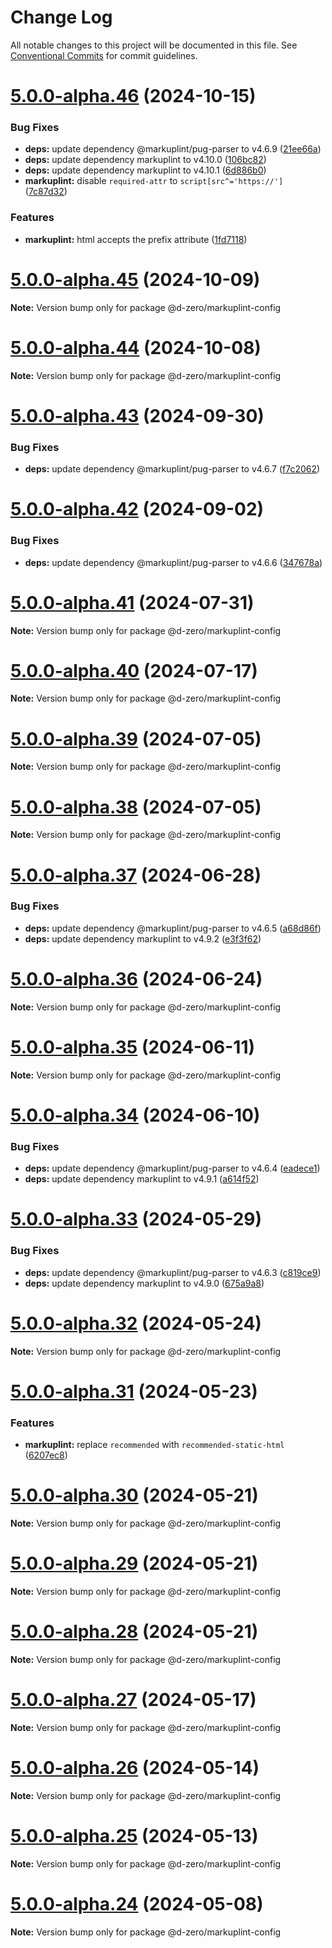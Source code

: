 # Change Log

All notable changes to this project will be documented in this file.
See [Conventional Commits](https://conventionalcommits.org) for commit guidelines.

# [5.0.0-alpha.46](https://github.com/d-zero-dev/linters/compare/v5.0.0-alpha.45...v5.0.0-alpha.46) (2024-10-15)

### Bug Fixes

- **deps:** update dependency @markuplint/pug-parser to v4.6.9 ([21ee66a](https://github.com/d-zero-dev/linters/commit/21ee66a97e97b2bde526dbf0be02acbccd477875))
- **deps:** update dependency markuplint to v4.10.0 ([106bc82](https://github.com/d-zero-dev/linters/commit/106bc8215c4c59d257328af90aa6a8117ac4e6c8))
- **deps:** update dependency markuplint to v4.10.1 ([6d886b0](https://github.com/d-zero-dev/linters/commit/6d886b06f4ed9fe34d09d3b6e67cbc64b47b0fe3))
- **markuplint:** disable `required-attr` to `script[src^='https://']` ([7c87d32](https://github.com/d-zero-dev/linters/commit/7c87d32f1f5a6b89565f79cb08f51ed03998ba0a))

### Features

- **markuplint:** html accepts the prefix attribute ([1fd7118](https://github.com/d-zero-dev/linters/commit/1fd7118680a960a8d81224c911d334cd64478566))

# [5.0.0-alpha.45](https://github.com/d-zero-dev/linters/compare/v5.0.0-alpha.44...v5.0.0-alpha.45) (2024-10-09)

**Note:** Version bump only for package @d-zero/markuplint-config

# [5.0.0-alpha.44](https://github.com/d-zero-dev/linters/compare/v5.0.0-alpha.43...v5.0.0-alpha.44) (2024-10-08)

**Note:** Version bump only for package @d-zero/markuplint-config

# [5.0.0-alpha.43](https://github.com/d-zero-dev/linters/compare/v5.0.0-alpha.42...v5.0.0-alpha.43) (2024-09-30)

### Bug Fixes

- **deps:** update dependency @markuplint/pug-parser to v4.6.7 ([f7c2062](https://github.com/d-zero-dev/linters/commit/f7c20622df17dae14569f2f814cb40fbe5fb1d17))

# [5.0.0-alpha.42](https://github.com/d-zero-dev/linters/compare/v5.0.0-alpha.41...v5.0.0-alpha.42) (2024-09-02)

### Bug Fixes

- **deps:** update dependency @markuplint/pug-parser to v4.6.6 ([347678a](https://github.com/d-zero-dev/linters/commit/347678a9393d6df10114c8ca6236d1e8ede5d42a))

# [5.0.0-alpha.41](https://github.com/d-zero-dev/linters/compare/v5.0.0-alpha.40...v5.0.0-alpha.41) (2024-07-31)

**Note:** Version bump only for package @d-zero/markuplint-config

# [5.0.0-alpha.40](https://github.com/d-zero-dev/linters/compare/v5.0.0-alpha.39...v5.0.0-alpha.40) (2024-07-17)

**Note:** Version bump only for package @d-zero/markuplint-config

# [5.0.0-alpha.39](https://github.com/d-zero-dev/linters/compare/v5.0.0-alpha.38...v5.0.0-alpha.39) (2024-07-05)

**Note:** Version bump only for package @d-zero/markuplint-config

# [5.0.0-alpha.38](https://github.com/d-zero-dev/linters/compare/v5.0.0-alpha.37...v5.0.0-alpha.38) (2024-07-05)

**Note:** Version bump only for package @d-zero/markuplint-config

# [5.0.0-alpha.37](https://github.com/d-zero-dev/linters/compare/v5.0.0-alpha.36...v5.0.0-alpha.37) (2024-06-28)

### Bug Fixes

- **deps:** update dependency @markuplint/pug-parser to v4.6.5 ([a68d86f](https://github.com/d-zero-dev/linters/commit/a68d86f54c32a0d04eb31fd3f3d92aa191ff364b))
- **deps:** update dependency markuplint to v4.9.2 ([e3f3f62](https://github.com/d-zero-dev/linters/commit/e3f3f625f326bbf7520e345dbfdcb2471f5b1f71))

# [5.0.0-alpha.36](https://github.com/d-zero-dev/linters/compare/v5.0.0-alpha.35...v5.0.0-alpha.36) (2024-06-24)

**Note:** Version bump only for package @d-zero/markuplint-config

# [5.0.0-alpha.35](https://github.com/d-zero-dev/linters/compare/v5.0.0-alpha.34...v5.0.0-alpha.35) (2024-06-11)

**Note:** Version bump only for package @d-zero/markuplint-config

# [5.0.0-alpha.34](https://github.com/d-zero-dev/linters/compare/v5.0.0-alpha.33...v5.0.0-alpha.34) (2024-06-10)

### Bug Fixes

- **deps:** update dependency @markuplint/pug-parser to v4.6.4 ([eadece1](https://github.com/d-zero-dev/linters/commit/eadece125a4df79c9767b0816d05d58caa38b20f))
- **deps:** update dependency markuplint to v4.9.1 ([a614f52](https://github.com/d-zero-dev/linters/commit/a614f52a9ada80e5d91022bb0deca6ecb498e006))

# [5.0.0-alpha.33](https://github.com/d-zero-dev/linters/compare/v5.0.0-alpha.32...v5.0.0-alpha.33) (2024-05-29)

### Bug Fixes

- **deps:** update dependency @markuplint/pug-parser to v4.6.3 ([c819ce9](https://github.com/d-zero-dev/linters/commit/c819ce9fb60ec0c1d32f7e619c170bdecb971a1f))
- **deps:** update dependency markuplint to v4.9.0 ([675a9a8](https://github.com/d-zero-dev/linters/commit/675a9a85948c942664f5ea88285960bcc061c37b))

# [5.0.0-alpha.32](https://github.com/d-zero-dev/linters/compare/v5.0.0-alpha.31...v5.0.0-alpha.32) (2024-05-24)

**Note:** Version bump only for package @d-zero/markuplint-config

# [5.0.0-alpha.31](https://github.com/d-zero-dev/linters/compare/v5.0.0-alpha.30...v5.0.0-alpha.31) (2024-05-23)

### Features

- **markuplint:** replace `recommended` with `recommended-static-html` ([6207ec8](https://github.com/d-zero-dev/linters/commit/6207ec83c2df1fe013b63aa58b57bd9690440870))

# [5.0.0-alpha.30](https://github.com/d-zero-dev/linters/compare/v5.0.0-alpha.29...v5.0.0-alpha.30) (2024-05-21)

**Note:** Version bump only for package @d-zero/markuplint-config

# [5.0.0-alpha.29](https://github.com/d-zero-dev/linters/compare/v5.0.0-alpha.28...v5.0.0-alpha.29) (2024-05-21)

**Note:** Version bump only for package @d-zero/markuplint-config

# [5.0.0-alpha.28](https://github.com/d-zero-dev/linters/compare/v5.0.0-alpha.27...v5.0.0-alpha.28) (2024-05-21)

**Note:** Version bump only for package @d-zero/markuplint-config

# [5.0.0-alpha.27](https://github.com/d-zero-dev/linters/compare/v5.0.0-alpha.26...v5.0.0-alpha.27) (2024-05-17)

**Note:** Version bump only for package @d-zero/markuplint-config

# [5.0.0-alpha.26](https://github.com/d-zero-dev/linters/compare/v5.0.0-alpha.25...v5.0.0-alpha.26) (2024-05-14)

**Note:** Version bump only for package @d-zero/markuplint-config

# [5.0.0-alpha.25](https://github.com/d-zero-dev/linters/compare/v5.0.0-alpha.24...v5.0.0-alpha.25) (2024-05-13)

**Note:** Version bump only for package @d-zero/markuplint-config

# [5.0.0-alpha.24](https://github.com/d-zero-dev/linters/compare/v5.0.0-alpha.23...v5.0.0-alpha.24) (2024-05-08)

**Note:** Version bump only for package @d-zero/markuplint-config
